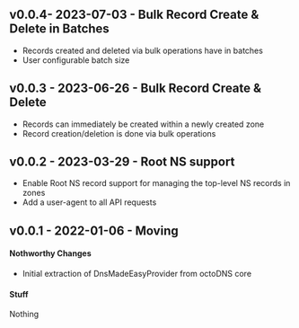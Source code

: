 ## v0.0.4- 2023-07-03 - Bulk Record Create & Delete in Batches

* Records created and deleted via bulk operations have in batches
* User configurable batch size

## v0.0.3 - 2023-06-26 - Bulk Record Create & Delete

* Records can immediately be created within a newly created zone
* Record creation/deletion is done via bulk operations

## v0.0.2 - 2023-03-29 - Root NS support

* Enable Root NS record support for managing the top-level NS records in zones
* Add a user-agent to all API requests

## v0.0.1 - 2022-01-06 - Moving

#### Nothworthy Changes

* Initial extraction of DnsMadeEasyProvider from octoDNS core

#### Stuff

Nothing
